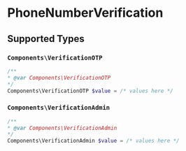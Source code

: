 # PhoneNumberVerification


## Supported Types

### `Components\VerificationOTP`

```php
/**
* @var Components\VerificationOTP
*/
Components\VerificationOTP $value = /* values here */
```

### `Components\VerificationAdmin`

```php
/**
* @var Components\VerificationAdmin
*/
Components\VerificationAdmin $value = /* values here */
```

